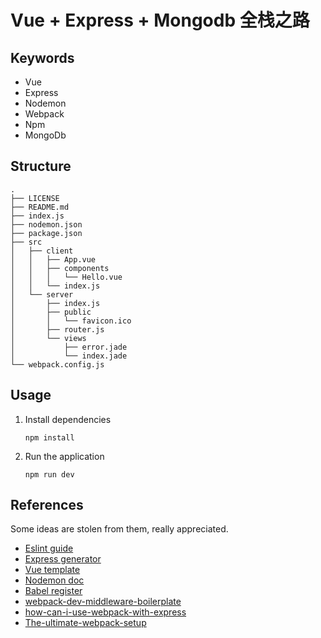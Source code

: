 Vue + Express + Mongodb 全栈之路
=========================================

## Keywords

- Vue
- Express
- Nodemon
- Webpack
- Npm
- MongoDb


## Structure

```
.
├── LICENSE
├── README.md
├── index.js
├── nodemon.json
├── package.json
├── src
│   ├── client
│   │   ├── App.vue
│   │   ├── components
│   │   │   └── Hello.vue
│   │   └── index.js
│   └── server
│       ├── index.js
│       ├── public
│       │   └── favicon.ico
│       ├── router.js
│       └── views
│           ├── error.jade
│           └── index.jade
└── webpack.config.js
```

## Usage

1. Install dependencies

   `npm install`

2. Run the application

   `npm run dev`

## References

Some ideas are stolen from them, really appreciated.

- [Eslint guide](http://eslint.org/docs/user-guide/getting-started)
- [Express generator](http://expressjs.com/en/starter/generator.html)
- [Vue template](https://github.com/vuejs-templates/webpack)
- [Nodemon doc](https://github.com/remy/nodemon#nodemon)
- [Babel register](http://www.ruanyifeng.com/blog/2016/01/babel.html)
- [webpack-dev-middleware-boilerplate](https://github.com/madole/webpack-dev-middleware-boilerplate/tree/master/src)
- [how-can-i-use-webpack-with-express](http://stackoverflow.com/questions/31102035/how-can-i-use-webpack-with-express)
- [The-ultimate-webpack-setup](http://www.christianalfoni.com/articles/2015_04_19_The-ultimate-webpack-setup)
